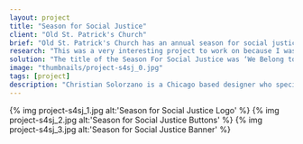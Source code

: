 ```yaml
---
layout: project
title: "Season for Social Justice"
client: "Old St. Patrick's Church"
brief: "Old St. Patrick's Church has an annual season for social justice and each year it focuses on a new topic. In 2015, the big question that the church wanted people to think about was ‘How Are We to Act’? As a designer, I was ordered to create something insightful that would attract the eyes of the general public and congregation. What was required was an outdoor banner, a website banner, publication advertisements and print ephemera to be given during mass."
research: "This was a very interesting project to work on because I was very unfamiliar with designing for a church. I looked through the church's archives to see if I could find any reference material which I fortunately did. Also, I asked the project manager a million questions which helped immensely. While working, I presented concepts and experimented with color, typography, and size."
solution: "The title of the Season For Social Justice was ‘We Belong to God. We Belong to Each Other. How Are We To Act?’ Such a powerful statement deserves to be at the center of attention. I created the identity in black & white to give it a feel of power and humility. The majority of design was done with special attention to typography and hierarchy. Overall, the project was well received."
image: "thumbnails/project-s4sj_0.jpg"
tags: [project]
description: "Christian Solorzano is a Chicago based designer who specializes in creating identities, design systems, interfaces, and thoughtful ideas for diverse audiences."
---
```


{% img project-s4sj_1.jpg alt:'Season for Social Justice Logo' %}
{% img project-s4sj_2.jpg alt:'Season for Social Justice Buttons' %}
{% img project-s4sj_3.jpg alt:'Season for Social Justice Banner' %}
